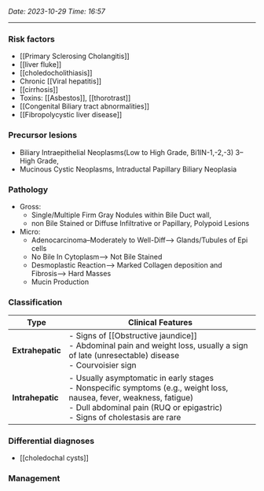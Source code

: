 *Date: 2023-10-29*
*Time: 16:57* 

---

### Risk factors
- [[Primary Sclerosing Cholangitis]]
- [[liver fluke]]
- [[choledocholithiasis]]
- Chronic [[Viral hepatitis]]
- [[cirrhosis]]
- Toxins: [[Asbestos]], [[thorotrast]]
- [[Congenital Biliary tract abnormalities]] 
- [[Fibropolycystic liver disease]]
### Precursor lesions
- Biliary Intraepithelial Neoplasms(Low to High Grade, Bi1IN-1,-2,-3) 3–High Grade,
- Mucinous Cystic Neoplasms, Intraductal Papillary Biliary Neoplasia

### Pathology
- Gross:
	- Single/Multiple Firm Gray Nodules within Bile Duct wall,
	- non Bile Stained or Diffuse Infiltrative or Papillary, Polypoid Lesions
- Micro:
	- Adenocarcinoma–Moderately to Well-Diff––> Glands/Tubules of Epi cells
	- No Bile In Cytoplasm––> Not Bile Stained
	- Desmoplastic Reaction––> Marked Collagen deposition and Fibrosis––> Hard Masses
	- Mucin Production

### Classification
| Type             | Clinical Features                                                                                                                                                                                            |
| ---------------- | ------------------------------------------------------------------------------------------------------------------------------------------------------------------------------------------------------------ |
| **Extrahepatic** | - Signs of [[Obstructive jaundice]] <br> - Abdominal pain and weight loss, usually a sign of late (unresectable) disease <br> - Courvoisier sign                                                             |
| **Intrahepatic** | - Usually asymptomatic in early stages <br> - Nonspecific symptoms (e.g., weight loss, nausea, fever, weakness, fatigue) <br> - Dull abdominal pain (RUQ or epigastric) <br> - Signs of cholestasis are rare |
### Differential diagnoses
- [[choledochal cysts]] 

### Management
